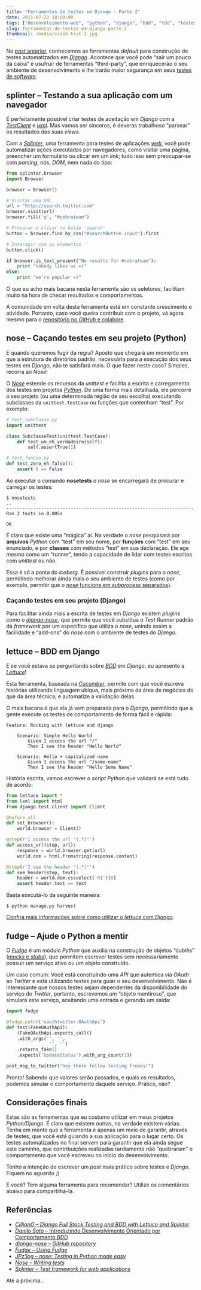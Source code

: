 ```yaml
---
title: "Ferramentas de testes em Django - Parte 2"
date: 2011-07-23 18:00:00
tags: ["desenvolvimento-web", "python", "django", "bdd", "tdd", "testes"]
slug: ferramentas-de-testes-em-django-parte-2
thumbnail: /media/crash-test-2.jpg
---
```


No [*post* anterior][],
conhecemos as ferramentas _default_ para construção de testes
automatizados em [*Django*][]. Acontece que você pode “sair um pouco da
caixa” e usufruir de ferramentas “third-party“, que enriquecerão o seu
ambiente de desenvolvimento e lhe trarão maior segurança em seus [testes
de *software*][].

## splinter – Testando a sua aplicação com um navegador

É perfeitamente possível criar testes de aceitação em _Django_ com a
[*TestClient*][] e [*lxml*][]. Mas vamos ser sinceros, é deveras
trabalhoso “parsear” os resultados das suas _views_.

Com a [_Splinter_][], uma ferramenta para testes de aplicações
[*web*][], você pode automatizar ações executadas por navegadores, como
visitar uma página, preencher um formulário ou clicar em um _link_; tudo
isso sem preocupar-se com _parsing_, nós, _DOM_, nem nada do tipo:

```python
from splinter.browser
import Browser

browser = Browser()

# Visitar uma URL
url = "http://search.twitter.com"
browser.visit(url)
browser.fill('q', "#cobrateam")

# Procurar e clicar no botão 'search'
button = browser.find_by_css("#searchButton input").first

# Interagir com os elementos
button.click()

if browser.is_text_present("No results for #cobrateam"):
    print "nobody likes us =("
else:
    print "we're popular =)"
```

O que eu acho mais bacana nesta ferramenta são os seletores, facilitam
muito na hora de checar resultados e comportamentos.

A comunidade em volta desta ferramenta está em constante crescimento e
atividade. Portanto, caso você queira contribuir com o projeto, vá agora
mesmo para o [repositório no *GitHub* e colabore][].

## nose – Caçando testes em seu projeto (Python)

E quando queremos fugir da regra? Aposto que chegará um momento em que a
estrutura de diretórios padrão, necessária para a execução dos seus
testes em _Django_, não te satisfará mais. O que fazer neste caso?
Simples, recorra ao _Nose_!

O [_Nose_][] estende os recursos da _unittest_ e facilita a escrita
e carregamento dos testes em projetos [*Python*][]. De uma forma mais
detalhada, ele percorre o seu projeto (ou uma determinada região de seu
escolha) executando subclasses da `unittest.TestCase` ou funções que
contenham “test”. Por exemplo:

```python
# test_subclasse.py
import unittest

class SubclasseTest(unittest.TestCase):
    def test_um_eh_verdadeiro(self):
        self.assertTrue(1)

# test_funcao.py
def test_zero_eh_falso():
    assert 0 == False
```

Ao executar o comando **nosetests** o _nose_ se encarregará de procurar
e carregar os testes:

```text
$ nosetests
..
----------------------------------------------------------------------
Ran 2 tests in 0.005s

OK
```

É claro que existe uma “mágica” aí. Na verdade o _nose_ pesquisará por
**arquivos** _Python_ com “test” em seu nome, por **funções** com “test”
em seu enunciado, e por **classes** com métodos “test” em sua
declaração. Ele age mesmo como um “runner“, tendo a capacidade de lidar
com testes escritos com _unittest_ ou não.

Essa é só a ponta do _iceberg_. É possível construir _plugins_ para o
_nose_, permitindo melhorar ainda mais o seu ambiente de testes (como
por exemplo, permitir que o [*nose* funcione em *subprocess*
separados][]).

### Caçando testes em seu projeto (Django)

Para facilitar ainda mais a escrita de testes em _Django_ existem
_plugins_ como o [*django-nose*][], que permite que você substitua o
_Test Runner_ padrão da _framework_ por um específico que utiliza o
_nose_, unindo assim a facilidade e “add-ons” do _nose_ com o ambiente
de testes do _Django_.

## lettuce – BDD em Django

E se você estava se perguntando sobre [*BDD*][] em _Django_, eu
apresento a [_Lettuce_][]!

Esta ferramenta, baseada na [*Cucumber*][], permite com que você escreva
histórias utilizando linguagem ubíqua, mais próxima da área de negócios
do que da área técnica, e automatize a validação delas.

O mais bacana é que ela já vem preparada para o _Django_, permitindo que
a gente execute os testes de comportamento de forma fácil e rápida:

```gherkin
Feature: Rocking with lettuce and django

    Scenario: Simple Hello World
        Given I access the url "/"
        Then I see the header "Hello World"

    Scenario: Hello + capitalized name
        Given I access the url "/some-name"
        Then I see the header "Hello Some Name"
```

História escrita, vamos escrever o _script_ _Python_ que validará se está
tudo de acordo:

```python
from lettuce import *
from lxml import html
from django.test.client import Client

@before.all
def set_browser():
    world.browser = Client()

@step(r'I access the url "(.*)"')
def access_url(step, url):
    response = world.browser.get(url)
    world.dom = html.fromstring(response.content)

@step(r'I see the header "(.*)"')
def see_header(step, text):
    header = world.dom.cssselect('h1')[0]
    assert header.text == text
```

Basta executá-lo da seguinte maneira:

```text
$ python manage.py harvest
```

[Confira mais informações sobre como utilizar o *lettuce* com *Django*][].

## fudge – Ajude o Python a mentir

O [_Fudge_][] é um módulo _Python_ que auxilia na construção de
objetos “dublês” ([*mocks* e *stubs*][]), que permitem escrever testes
sem necessariamente possuir um serviço ativo ou um objeto construído.

Um caso comum: Você está construindo uma _API_ que autentica via _OAuth_
ao _Twitter_ e está utilizando testes para guiar o seu desenvolvimento.
Não é interessante que nossos testes sejam dependentes da
disponibilidade do serviço do _Twitter_, portanto, escrevemos um “objeto
mentiroso”, que simulará este serviço, aceitando uma entrada e gerando
um saída:

```python
import fudge

@fudge.patch('oauthtwitter.OAuthApi')
def test(FakeOAuthApi):
    (FakeOAuthApi.expects_call()
    .with_args('', '',
                '', '')
    .returns_fake()
    .expects('UpdateStatus').with_arg_count(1))

post_msg_to_twitter("hey there fellow testing freaks!")
```

Pronto! Sabendo que valores serão passados, e quais os resultados,
podemos simular o comportamento daquele serviço. Prático, não?

## Considerações finais

Estas são as ferramentas que eu costumo utilizar em meus projetos
_Python/Django_. É claro que existem outras, na verdade existem várias.
Tenha em mente que a ferramenta é apenas um meio de garantir, através de
testes, que você está guiando a sua aplicação para o lugar certo. Os
testes automatizados no final servem para garantir que ela ainda segue
este caminho, que contribuições realizadas tardiamente não “quebraram” o
comportamento que você escreveu no início do desenvolvimento.

Tenho a intenção de escrever um _post_ mais prático sobre testes e
_Django_. Fiquem no aguardo ;)

E você? Tem alguma ferramenta para recomendar? Utilize os comentários
abaixo para compartilhá-la.

## Referências

- [*CillianO – Django Full Stack Testing and BDD with Lettuce and Splinter*][]
- [*Danilo Sato* – Introduzindo Desenvolvimento Orientado por Comportamento *BDD*][]
- [*django-nose – GitHub repository*][]
- [*Fudge – Using Fudge*][]
- [*JPz’log – nose: Testing in Python made easy*][]
- [*Nose – Writing tests*][]
- [*Splinter – Test framework for web applications*][]

Até a próxima…

[*post* anterior]: /2011/07/18/ferramentas-de-testes-em-django-parte-1.html "Ferramentas de testes em Django - Parte 1"
[*django*]: /tag/django.html "Leia mais sobre Django"
[testes de *software*]: /tag/testes.html "Leia mais sobre testes"
[*testclient*]: https://docs.djangoproject.com/en/dev/topics/testing/#module-django.test.client "Testando aplicações web com test client em Django"
[*lxml*]: http://lxml.de/ "Faça parser XML e HTML com lxml"
[_splinter_]: http://splinter.cobrateam.info/ "Visite a documentação oficial da Splinter"
[*web*]: /tag/desenvolvimento-web.html "Leia mais sobre Web"
[repositório no *github* e colabore]: https://github.com/cobrateam/splinter "Repositório da Splinter no GitHub"
[_nose_]: http://somethingaboutorange.com/mrl/projects/nose/1.0.0/ "Nose - is nicer testing for Python"
[*python*]: /tag/python.html "Leia mais sobre Python"
[*nose* funcione em *subprocess* separados]: http://pypi.python.org/pypi/nosepipe/ "Conheça o nosepipe"
[*django-nose*]: http://pypi.python.org/pypi/django-nose "Utilize o nose em seus projetos Django"
[*bdd*]: /tag/bdd.html "Leia mais sobre BDD"
[_lettuce_]: http://lettuce.it/intro/overview.html#intro-overview "Saiba mais sobre a lettuce"
[*cucumber*]: http://cukes.info/ "Cucumber - Making BDD fun"
[confira mais informações sobre como utilizar o *lettuce* com *django*]: http://lettuce.it/recipes/django-lxml.html#recipes-django-lxml "Django + Lettuce, uma dupla interessante!"
[_fudge_]: http://farmdev.com/projects/fudge/ "Fudge, criando objetos mentirosos"
[*mocks* e *stubs*]: http://www.infoq.com/br/articles/mocks-Arent-Stubs "Mocks não são Stubs"
[*cilliano – django full stack testing and bdd with lettuce and splinter*]: http://cilliano.com/blog/2011/02/07/django-bdd-with-lettuce-and-splinter/ "Leia sobre Django, BDD, Lettuce e Splinter"
[*danilo sato* – introduzindo desenvolvimento orientado por comportamento *bdd*]: http://www.dtsato.com/blog/work/introduzindo_desenvolvimento_orientado_comportamento_bdd/ "Não sabe o que é BDD? Conheça neste artigo de Danilo Sato"
[*django-nose – github repository*]: https://github.com/jbalogh/django-nose "Visite o repositório do django-nose no GitHub"
[*fudge – using fudge*]: http://farmdev.com/projects/fudge/using-fudge.html#fudging-a-web-service "Documentação oficial do Fudge"
[*jpz’log – nose: testing in python made easy*]: http://jpz-log.info/archives/2010/06/08/nose-testing-in-python-made-easy/ "Testes em Python passam a ser mais fáceis com nose"
[*nose – writing tests*]: http://somethingaboutorange.com/mrl/projects/nose/1.0.0/writing_tests.html "Aprenda a escrever testes Python com o Nose"
[*splinter – test framework for web applications*]: http://splinter.cobrateam.info/ "Conheça o projeto Splinter, e envolva-se"
